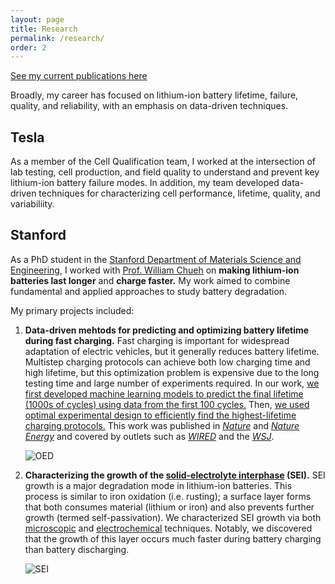 ```yaml
---
layout: page
title: Research
permalink: /research/
order: 2
---
```


[See my current publications here](/publications)

Broadly, my career has focused on lithium-ion battery lifetime, failure, quality, and reliability,
with an emphasis on data-driven techniques.

## Tesla
As a member of the Cell Qualification team, I worked at the intersection of lab testing, cell production,
and field quality to understand and prevent key lithium-ion battery failure modes.
In addition, my team developed data-driven techniques for characterizing
cell performance, lifetime, quality, and variabiliity.

## Stanford
As a PhD student in the [Stanford Department of Materials Science and Engineering](https://mse.stanford.edu),
I worked with [Prof. William Chueh](https://chuehlab.stanford.edu) on
**making lithium-ion batteries last longer** and **charge faster.**
My work aimed to combine fundamental and applied approaches to study battery degradation.

My primary projects included:

1. **Data-driven mehtods for predicting and optimizing battery lifetime during fast charging.**
Fast charging is important for widespread adaptation of electric vehicles, but it generally reduces battery lifetime.
Multistep charging protocols can achieve both low charging time and high lifetime,
but this optimization problem is expensive due to the long testing time and large number of experiments required.
In our work, [we first developed machine learning models to predict the final lifetime (1000s of cycles) using data from the first 100 cycles.](/articles/2019/04/09/data-driven.html)
Then, [we used optimal experimental design to efficiently find the highest-lifetime charging protocols.](/articles/2020/02/27/closed-loop-optimization.html)
This work was published in [*Nature*](https://doi.org/10.1038/s41586-020-1994-5)
and [*Nature Energy*](https://doi.org/10.1038/s41560-019-0356-8)
and covered by outlets such as
[*WIRED*](https://www.wired.com/story/ai-is-throwing-battery-development-into-overdrive/)
and the [*WSJ*](https://www.wsj.com/articles/electric-car-batteries-get-a-boost-from-artificial-intelligence-11604422792). 

    ![OED](/img/OED_figure.svg)

2. **Characterizing the growth of the
[solid-electrolyte interphase](https://en.wikipedia.org/wiki/Lithium-ion_battery#Electrolytes) (SEI).**
SEI growth is a major degradation mode in lithium-ion batteries.
This process is similar to iron oxidation (i.e. rusting); a surface layer forms that both
consumes material (lithium or iron) and also prevents further growth (termed self-passivation).
We characterized SEI growth via both
[microscopic](/articles/2019/08/20/SEI-cryo.html) and 
[electrochemical](/articles/2019/03/01/SEI-electrochem.html) techniques.
Notably, we discovered that the growth of this layer occurs much faster during battery charging
than battery discharging.

    ![SEI](/img/SEI.svg)
